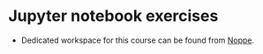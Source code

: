 # Jupyter notebook exercises

* Dedicated workspace for this course can be found from [Noppe](https://noppe.2.rahtiapp.fi/welcome).


